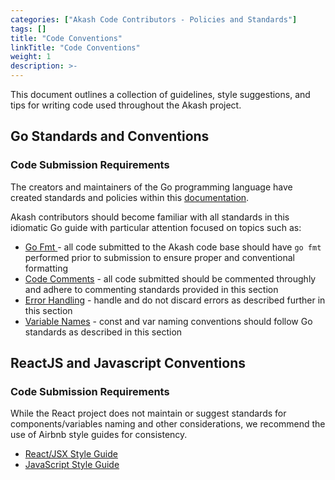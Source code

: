 ```yaml
---
categories: ["Akash Code Contributors - Policies and Standards"]
tags: []
title: "Code Conventions"
linkTitle: "Code Conventions"
weight: 1
description: >-
---
```


This document outlines a collection of guidelines, style suggestions, and tips for writing code used throughout the Akash project.

## Go Standards and Conventions

### Code Submission Requirements

The creators and maintainers of the Go programming language have created standards and policies within this [documentation](https://github.com/golang/go/wiki/CodeReviewComments).

Akash contributors should become familiar with all standards in this idiomatic Go guide with particular attention focused on topics such as:

* [Go Fmt ](https://github.com/golang/go/wiki/CodeReviewComments#gofmt)- all code submitted to the Akash code base should have `go fmt` performed prior to submission to ensure proper and conventional formatting
* [Code Comments](https://github.com/golang/go/wiki/CodeReviewComments#comment-sentences) - all code submitted should be commented throughly and adhere to commenting standards provided in this section
* [Error Handling](https://github.com/golang/go/wiki/CodeReviewComments#handle-errors) - handle and do not discard errors as described further in this section
* [Variable Names](https://github.com/golang/go/wiki/CodeReviewComments#variable-names) - const and var naming conventions should follow Go standards as described in this section

## ReactJS and Javascript Conventions

### Code Submission Requirements

While the React project does not maintain or suggest standards for components/variables naming and other considerations, we recommend the use of Airbnb style guides for consistency.

* [React/JSX Style Guide](https://github.com/airbnb/javascript/tree/master/react)
* [JavaScript Style Guide](https://github.com/airbnb/javascript)
